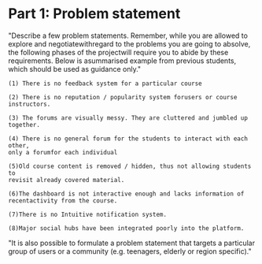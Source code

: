 # Part 1: Problem statement

"Describe a few problem statements. Remember, while you are allowed to 
explore and negotiatewithregard to the problems you are going to absolve, 
the following phases of the projectwill require you to abide by these requirements. 
Below is asummarised example from previous students, which should be used 
as guidance only." 

```
(1) There is no feedback system for a particular course 

(2) There is no reputation / popularity system forusers or course instructors.

(3) The forums are visually messy. They are cluttered and jumbled up together. 

(4) There is no general forum for the students to interact with each other, 
only a forumfor each individual 

(5)Old course content is removed / hidden, thus not allowing students to 
revisit already covered material.

(6)The dashboard is not interactive enough and lacks information of 
recentactivity from the course.

(7)There is no Intuitive notification system. 

(8)Major social hubs have been integrated poorly into the platform.
```

"It is also possible to formulate a problem statement that targets a particular 
group of users or a community (e.g. teenagers, elderly or region specific)."
